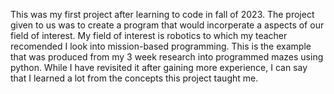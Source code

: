 This was my first project after learning to code in fall of 2023. The project given to us was to create a program that would incorperate a aspects of our field of interest. My field of interest is robotics 
to which my teacher recomended I look into mission-based programming. This is the example that was produced from my 3 week research into programmed mazes using python. While I have revisited it after gaining
more experience, I can say that I learned a lot from the concepts this project taught me.
